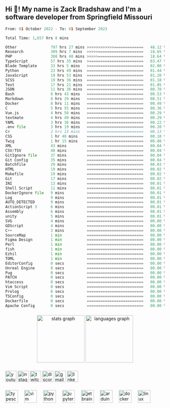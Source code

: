 <h2 align="left">Hi 👋! My name is Zack Bradshaw and I'm a software developer from Springfield Missouri</h2>

<!--START_SECTION:waka-->

```python
From: 01 October 2022 - To: 01 September 2023

Total Time: 1,657 hrs 8 mins

Other               797 hrs 27 mins >>>>>>>>>>>>=============   48.12 %
Research            309 hrs 7 mins  >>>>>====================   18.65 %
PHP                 308 hrs 48 mins >>>>>====================   18.64 %
TypeScript          57 hrs 35 mins  >========================   03.47 %
Blade Template      33 hrs 5 mins   >========================   02.00 %
Python              23 hrs 49 mins  =========================   01.44 %
JavaScript          19 hrs 53 mins  =========================   01.20 %
SCSS                19 hrs 36 mins  =========================   01.18 %
Text                17 hrs 21 mins  =========================   01.05 %
JSON                11 hrs 36 mins  =========================   00.70 %
Bash                8 hrs 43 mins   =========================   00.53 %
Markdown            8 hrs 29 mins   =========================   00.51 %
Docker              8 hrs 11 mins   =========================   00.49 %
C                   5 hrs 55 mins   =========================   00.36 %
Vue.js              4 hrs 50 mins   =========================   00.29 %
textmate            4 hrs 49 mins   =========================   00.29 %
YAML                3 hrs 36 mins   =========================   00.22 %
.env file           3 hrs 19 mins   =========================   00.20 %
C#                  2 hrs 13 mins   =========================   00.13 %
CSS                 1 hr 40 mins    =========================   00.10 %
Twig                1 hr 15 mins    =========================   00.08 %
XML                 43 mins         =========================   00.04 %
CSV/TSV             40 mins         =========================   00.04 %
GitIgnore file      37 mins         =========================   00.04 %
Git Config          35 mins         =========================   00.04 %
Batchfile           29 mins         =========================   00.03 %
HTML                19 mins         =========================   00.02 %
Makefile            19 mins         =========================   00.02 %
Git                 17 mins         =========================   00.02 %
INI                 13 mins         =========================   00.01 %
Shell Script        11 mins         =========================   00.01 %
DockerIgnore file   9 mins          =========================   00.01 %
Log                 9 mins          =========================   00.01 %
AUTO_DETECTED       9 mins          =========================   00.01 %
ActionScript 3      6 mins          =========================   00.01 %
Assembly            6 mins          =========================   00.01 %
unity               5 mins          =========================   00.01 %
SVG                 4 mins          =========================   00.00 %
GDScript            4 mins          =========================   00.00 %
C++                 3 mins          =========================   00.00 %
SourceMap           1 min           =========================   00.00 %
Figma Design        1 min           =========================   00.00 %
Perl                1 min           =========================   00.00 %
fish                1 min           =========================   00.00 %
Ezhil               1 min           =========================   00.00 %
TOML                1 min           =========================   00.00 %
EditorConfig        0 secs          =========================   00.00 %
Unreal Engine       0 secs          =========================   00.00 %
Pug                 0 secs          =========================   00.00 %
PATCH               0 secs          =========================   00.00 %
htaccess            0 secs          =========================   00.00 %
Vim Script          0 secs          =========================   00.00 %
Prolog              0 secs          =========================   00.00 %
TSConfig            0 secs          =========================   00.00 %
Dockerfile          0 secs          =========================   00.00 %
Apache Config       0 secs          =========================   00.00 %
```

<!--END_SECTION:waka-->
###

<div align="center">
  <img src="https://github-readme-stats.vercel.app/api?username=ZackBradshaw&hide_title=false&hide_rank=false&show_icons=true&include_all_commits=true&count_private=true&disable_animations=false&theme=dracula&locale=en&hide_border=false" height="150" alt="stats graph"  />
  <img src="https://github-readme-stats.vercel.app/api/top-langs?username=ZackBradshaw&locale=en&hide_title=false&layout=compact&card_width=320&langs_count=5&theme=dracula&hide_border=false" height="150" alt="languages graph"  />
</div>

###

<div align="left">
  <img src="https://img.shields.io/static/v1?message=Youtube&logo=youtube&label=&color=FF0000&logoColor=white&labelColor=&style=for-the-badge" height="35" alt="youtube logo"  />
  <img src="https://img.shields.io/static/v1?message=Instagram&logo=instagram&label=&color=E4405F&logoColor=white&labelColor=&style=for-the-badge" height="35" alt="instagram logo"  />
  <img src="https://img.shields.io/static/v1?message=Twitch&logo=twitch&label=&color=9146FF&logoColor=white&labelColor=&style=for-the-badge" height="35" alt="twitch logo"  />
  <img src="https://img.shields.io/static/v1?message=Discord&logo=discord&label=&color=7289DA&logoColor=white&labelColor=&style=for-the-badge" height="35" alt="discord logo"  />
  <img src="https://img.shields.io/static/v1?message=Gmail&logo=gmail&label=&color=D14836&logoColor=white&labelColor=&style=for-the-badge" height="35" alt="gmail logo"  />
  <img src="https://img.shields.io/static/v1?message=LinkedIn&logo=linkedin&label=&color=0077B5&logoColor=white&labelColor=&style=for-the-badge" height="35" alt="linkedin logo"  />
</div>

###

<div align="left">
  <img src="https://cdn.jsdelivr.net/gh/devicons/devicon/icons/typescript/typescript-original.svg" height="40" alt="typescript logo"  />
  <img width="12" />
  <img src="https://cdn.jsdelivr.net/gh/devicons/devicon/icons/vim/vim-original.svg" height="40" alt="vim logo"  />
  <img width="12" />
  <img src="https://cdn.jsdelivr.net/gh/devicons/devicon/icons/python/python-original.svg" height="40" alt="python logo"  />
  <img width="12" />
  <img src="https://cdn.jsdelivr.net/gh/devicons/devicon/icons/jupyter/jupyter-original.svg" height="40" alt="jupyter logo"  />
  <img width="12" />
  <img src="https://cdn.jsdelivr.net/gh/devicons/devicon/icons/jetbrains/jetbrains-original.svg" height="40" alt="jetbrains logo"  />
  <img width="12" />
  <img src="https://cdn.jsdelivr.net/gh/devicons/devicon/icons/arduino/arduino-original.svg" height="40" alt="arduino logo"  />
  <img width="12" />
  <img src="https://cdn.jsdelivr.net/gh/devicons/devicon/icons/docker/docker-original.svg" height="40" alt="docker logo"  />
  <img width="12" />
  <img src="https://cdn.jsdelivr.net/gh/devicons/devicon/icons/linux/linux-original.svg" height="40" alt="linux logo"  />
</div>

###

<br clear="both">

